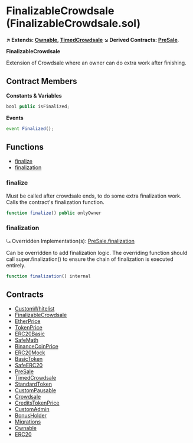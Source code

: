 ﻿# FinalizableCrowdsale (FinalizableCrowdsale.sol)

**↗ Extends: [Ownable](Ownable.md), [TimedCrowdsale](TimedCrowdsale.md)**
**↘ Derived Contracts: [PreSale](PreSale.md)**.

**FinalizableCrowdsale**

Extension of Crowdsale where an owner can do extra work
after finishing.

## Contract Members
**Constants & Variables**

```js
bool public isFinalized;
```

**Events**

```js
event Finalized();
```

## Functions

- [finalize](#finalize)
- [finalization](#finalization)

### finalize

Must be called after crowdsale ends, to do some extra finalization
work. Calls the contract's finalization function.

```js
function finalize() public onlyOwner
```

### finalization

⤿ Overridden Implementation(s): [PreSale.finalization](PreSale.md#finalization)

Can be overridden to add finalization logic. The overriding function
should call super.finalization() to ensure the chain of finalization is
executed entirely.

```js
function finalization() internal
```

## Contracts

- [CustomWhitelist](CustomWhitelist.md)
- [FinalizableCrowdsale](FinalizableCrowdsale.md)
- [EtherPrice](EtherPrice.md)
- [TokenPrice](TokenPrice.md)
- [ERC20Basic](ERC20Basic.md)
- [SafeMath](SafeMath.md)
- [BinanceCoinPrice](BinanceCoinPrice.md)
- [ERC20Mock](ERC20Mock.md)
- [BasicToken](BasicToken.md)
- [SafeERC20](SafeERC20.md)
- [PreSale](PreSale.md)
- [TimedCrowdsale](TimedCrowdsale.md)
- [StandardToken](StandardToken.md)
- [CustomPausable](CustomPausable.md)
- [Crowdsale](Crowdsale.md)
- [CreditsTokenPrice](CreditsTokenPrice.md)
- [CustomAdmin](CustomAdmin.md)
- [BonusHolder](BonusHolder.md)
- [Migrations](Migrations.md)
- [Ownable](Ownable.md)
- [ERC20](ERC20.md)
